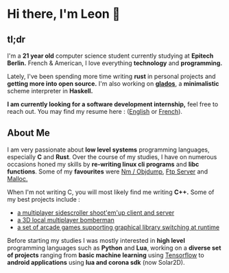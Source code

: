 # Hi there, I'm Leon 👋

## tl;dr

I'm a **21 year old** computer science student currently studying at **Epitech Berlin.** French & American, I love everything **technology** and **programming.**

Lately, I've been spending more time writing **rust** in personal projects and **getting more into open source.** I'm also working on [**glados**](https://github.com/nLatt/GLaDOS-2023), a **minimalistic** scheme interpreter in **Haskell.**

**I am currently looking for a software development internship,** feel free to reach out.
You may find my resume here : ([English](https://drive.google.com/file/d/1cja2n7DVavwnvKHc0PdANNZvMXsU80IM/view?usp=sharing) or [French](https://drive.google.com/file/d/1GyQJhOUrEy7x7oMPE9xjI7oPbBekI3fz/view?usp=sharing)).

## About Me

I am very passionate about **low level systems** programming languages, especially **C** and **Rust**. Over the course of my studies, I have on numerous occasions honed my skills by **re-writing linux cli programs** and **libc functions**. Some of my **favourites** were [Nm / Objdump](https://github.com/mindoodoo/Nm-Objdump), [Ftp Server](https://github.com/mindoodoo/Ftp-Server) and [Malloc.](https://github.com/mindoodoo/Malloc)

When I'm not writing C, you will most likely find me writing **C++.** Some of my best projects include :

- [a multiplayer sidescroller shoot'em'up client and server](https://github.com/Epitech-R-Type/R-Type)
- [a 3D local multiplayer bomberman](https://github.com/mindoodoo/Indie-Studio)
- [a set of arcade games supporting graphical library switching at runtime](https://github.com/mindoodoo/Arcade)


Before starting my studies I was mostly interested in **high level** programming languages such as **Python** and **Lua**, working on a **diverse set of projects** ranging from **basic machine learning** using [Tensorflow](https://github.com/tensorflow/tensorflow) to **android applications** using **lua and corona sdk** (now Solar2D).
